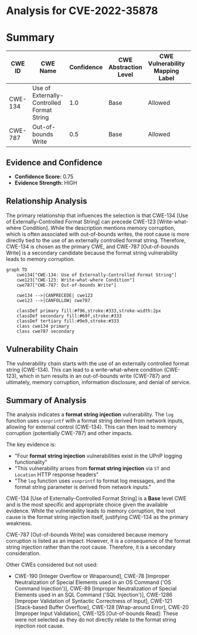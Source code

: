 # Analysis for CVE-2022-35878

# Summary
| CWE ID | CWE Name | Confidence | CWE Abstraction Level | CWE Vulnerability Mapping Label | CWE-Vulnerability Mapping Notes |
|---|---|---|---|---|---|
| CWE-134 | Use of Externally-Controlled Format String | 1.0 | Base | Allowed | Primary CWE |
| CWE-787 | Out-of-bounds Write | 0.5 | Base | Allowed | Secondary Candidate |

## Evidence and Confidence

*   **Confidence Score:** 0.75
*   **Evidence Strength:** HIGH

## Relationship Analysis
The primary relationship that influences the selection is that CWE-134 [Use of Externally-Controlled Format String] can precede CWE-123 [Write-what-where Condition]. While the description mentions memory corruption, which is often associated with out-of-bounds writes, the root cause is more directly tied to the use of an externally controlled format string. Therefore, CWE-134 is chosen as the primary CWE, and CWE-787 [Out-of-bounds Write] is a secondary candidate because the format string vulnerability leads to memory corruption.

```mermaid
graph TD
    cwe134["CWE-134: Use of Externally-Controlled Format String"]
    cwe123["CWE-123: Write-what-where Condition"]
    cwe787["CWE-787: Out-of-bounds Write"]
    
    cwe134 -->|CANPRECEDE| cwe123
    cwe123 -->|CANFOLLOW| cwe787
    
    classDef primary fill:#f96,stroke:#333,stroke-width:2px
    classDef secondary fill:#69f,stroke:#333
    classDef tertiary fill:#9e9,stroke:#333
    class cwe134 primary
    class cwe787 secondary
```

## Vulnerability Chain
The vulnerability chain starts with the use of an externally controlled format string (CWE-134). This can lead to a write-what-where condition (CWE-123), which in turn results in an out-of-bounds write (CWE-787) and ultimately, memory corruption, information disclosure, and denial of service.

## Summary of Analysis
The analysis indicates a **format string injection** vulnerability. The `log` function uses `vsnprintf` with a format string derived from network inputs, allowing for external control (CWE-134). This can then lead to memory corruption (potentially CWE-787) and other impacts.

The key evidence is:
*   "Four **format string injection** vulnerabilities exist in the UPnP logging functionality"
*   "This vulnerability arises from **format string injection** via `ST` and `Location` HTTP response headers"
*   "The `log` function uses `vsnprintf` to format log messages, and the format string parameter is derived from network inputs."

CWE-134 [Use of Externally-Controlled Format String] is a **Base** level CWE and is the most specific and appropriate choice given the available evidence. While the vulnerability leads to memory corruption, the root cause is the format string injection itself, justifying CWE-134 as the primary weakness.

CWE-787 [Out-of-bounds Write] was considered because memory corruption is listed as an impact. However, it is a consequence of the format string injection rather than the root cause. Therefore, it is a secondary consideration.

Other CWEs considered but not used:

*   CWE-190 [Integer Overflow or Wraparound], CWE-78 [Improper Neutralization of Special Elements used in an OS Command ('OS Command Injection')], CWE-89 [Improper Neutralization of Special Elements used in an SQL Command ('SQL Injection')], CWE-1286 [Improper Validation of Syntactic Correctness of Input], CWE-121 [Stack-based Buffer Overflow], CWE-128 [Wrap-around Error], CWE-20 [Improper Input Validation], CWE-125 [Out-of-bounds Read]: These were not selected as they do not directly relate to the format string injection root cause.